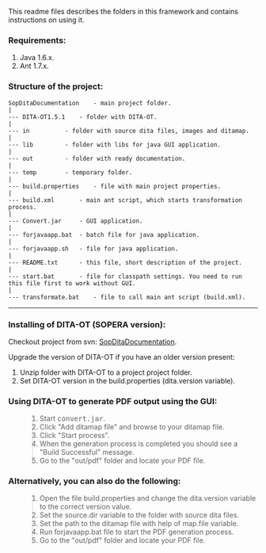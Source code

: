 This readme files describes the folders in this framework and contains instructions on  using it.



### Requirements: ###
1. Java 1.6.x.
2. Ant 1.7.x.



### Structure of the project: ###
```
SopDitaDocumentation	- main project folder.
|
--- DITA-OT1.5.1 	- folder with DITA-OT.
|
--- in		 	- folder with source dita files, images and ditamap.
|
--- lib			- folder with libs for java GUI application.
|
--- out		 	- folder with ready documentation.
|
--- temp	 	- temporary folder.
|
--- build.properties	- file with main project properties.
|
--- build.xml		- main ant script, which starts transformation process.
|
--- Convert.jar		- GUI application.
|
--- forjavaapp.bat	- batch file for java application.
|
--- forjavaapp.sh	- file for java application.
|
--- README.txt		- this file, short description of the project.
|
--- start.bat		- file for classpath settings. You need to run this file first to work without GUI.
|
--- transformate.bat	- file to call main ant script (build.xml).
```



---


### Installing of DITA-OT (SOPERA version): ###
Checkout project from svn: <a href='http://sopera-examples.googlecode.com/svn/dita/sandbox/SopDitaDocumentation'>SopDitaDocumentation</a>.



Upgrade the version of DITA-OT if you have an older version present:
1. Unzip folder with DITA-OT to a project project folder.
2. Set DITA-OT version in the build.properties (dita.version variable).


### Using DITA-OT to generate PDF output using the GUI: ###
<ol>
<blockquote><li> Start <tt>convert.jar</tt>. </li>
<li>Click "Add ditamap file" and browse to your ditamap file.</li>
<li> Click "Start process".</li>
<li> When the generation process is completed you should see a "Build Successful" message.</li>
<li> Go to the "out/pdf" folder and locate your PDF file.</li>
</ol></blockquote>

### Alternatively, you can also do the following: ###
<ol>
<blockquote><li>Open the file build.properties and change the dita.version variable to the correct version value.</li>
<li>Set the source.dir variable to the folder with source dita files. </li>
<li>Set the path to the ditamap file with help of map.file variable.</li>
<li>Run forjavaapp.bat file to start the PDF generation process.</li>
<li>Go to the "out/pdf" folder and locate your PDF file.</li>
</ol>